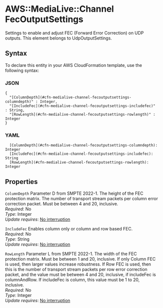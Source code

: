 # AWS::MediaLive::Channel FecOutputSettings<a name="aws-properties-medialive-channel-fecoutputsettings"></a>

Settings to enable and adjust FEC \(Forward Error Correction\) on UDP outputs\. This element belongs to UdpOutputSettings\.

## Syntax<a name="aws-properties-medialive-channel-fecoutputsettings-syntax"></a>

To declare this entity in your AWS CloudFormation template, use the following syntax:

### JSON<a name="aws-properties-medialive-channel-fecoutputsettings-syntax.json"></a>

```
{
  "[ColumnDepth](#cfn-medialive-channel-fecoutputsettings-columndepth)" : Integer,
  "[IncludeFec](#cfn-medialive-channel-fecoutputsettings-includefec)" : String,
  "[RowLength](#cfn-medialive-channel-fecoutputsettings-rowlength)" : Integer
}
```

### YAML<a name="aws-properties-medialive-channel-fecoutputsettings-syntax.yaml"></a>

```
  [ColumnDepth](#cfn-medialive-channel-fecoutputsettings-columndepth): Integer
  [IncludeFec](#cfn-medialive-channel-fecoutputsettings-includefec): String
  [RowLength](#cfn-medialive-channel-fecoutputsettings-rowlength): Integer
```

## Properties<a name="aws-properties-medialive-channel-fecoutputsettings-properties"></a>

`ColumnDepth`  <a name="cfn-medialive-channel-fecoutputsettings-columndepth"></a>
Parameter D from SMPTE 2022\-1\. The height of the FEC protection matrix\. The number of transport stream packets per column error correction packet\. Must be between 4 and 20, inclusive\.  
*Required*: No  
*Type*: Integer  
*Update requires*: [No interruption](https://docs.aws.amazon.com/AWSCloudFormation/latest/UserGuide/using-cfn-updating-stacks-update-behaviors.html#update-no-interrupt)

`IncludeFec`  <a name="cfn-medialive-channel-fecoutputsettings-includefec"></a>
Enables column only or column and row based FEC\.  
*Required*: No  
*Type*: String  
*Update requires*: [No interruption](https://docs.aws.amazon.com/AWSCloudFormation/latest/UserGuide/using-cfn-updating-stacks-update-behaviors.html#update-no-interrupt)

`RowLength`  <a name="cfn-medialive-channel-fecoutputsettings-rowlength"></a>
Parameter L from SMPTE 2022\-1\. The width of the FEC protection matrix\. Must be between 1 and 20, inclusive\. If only Column FEC is used, then larger values increase robustness\. If Row FEC is used, then this is the number of transport stream packets per row error correction packet, and the value must be between 4 and 20, inclusive, if includeFec is columnAndRow\. If includeFec is column, this value must be 1 to 20, inclusive\.  
*Required*: No  
*Type*: Integer  
*Update requires*: [No interruption](https://docs.aws.amazon.com/AWSCloudFormation/latest/UserGuide/using-cfn-updating-stacks-update-behaviors.html#update-no-interrupt)